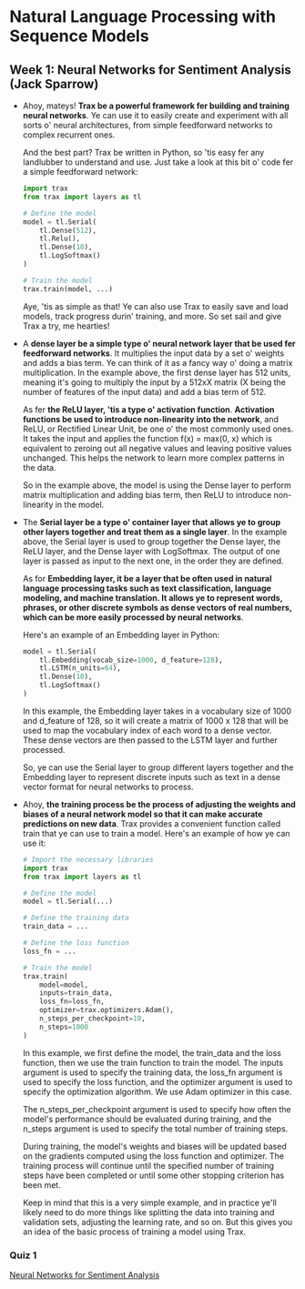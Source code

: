# Natural Language Processing with Sequence Models

## Week 1: Neural Networks for Sentiment Analysis (Jack Sparrow)

- Ahoy, mateys! __Trax be a powerful framework fer building and training neural networks__. Ye can use it to easily create and experiment with all sorts o' neural architectures, from simple feedforward networks to complex recurrent ones.

    And the best part? Trax be written in Python, so 'tis easy fer any landlubber to understand and use. Just take a look at this bit o' code fer a simple feedforward network:

    ```python
    import trax
    from trax import layers as tl

    # Define the model
    model = tl.Serial(
        tl.Dense(512),
        tl.Relu(),
        tl.Dense(10),
        tl.LogSoftmax()
    )

    # Train the model
    trax.train(model, ...)
    ```

    Aye, 'tis as simple as that! Ye can also use Trax to easily save and load models, track progress durin' training, and more. So set sail and give Trax a try, me hearties!
- A __dense layer be a simple type o' neural network layer that be used fer feedforward networks__. It multiplies the input data by a set o' weights and adds a bias term. Ye can think of it as a fancy way o' doing a matrix multiplication. In the example above, the first dense layer has 512 units, meaning it's going to multiply the input by a 512xX matrix (X being the number of features of the input data) and add a bias term of 512.

    As fer __the ReLU layer, 'tis a type o' activation function__. __Activation functions be used to introduce non-linearity into the network__, and ReLU, or Rectified Linear Unit, be one o' the most commonly used ones. It takes the input and applies the function f(x) = max(0, x) which is equivalent to zeroing out all negative values and leaving positive values unchanged. This helps the network to learn more complex patterns in the data.

    So in the example above, the model is using the Dense layer to perform matrix multiplication and adding bias term, then ReLU to introduce non-linearity in the model.
- The __Serial layer be a type o' container layer that allows ye to group other layers together and treat them as a single layer__. In the example above, the Serial layer is used to group together the Dense layer, the ReLU layer, and the Dense layer with LogSoftmax. The output of one layer is passed as input to the next one, in the order they are defined.

    As for __Embedding layer, it be a layer that be often used in natural language processing tasks such as text classification, language modeling, and machine translation. It allows ye to represent words, phrases, or other discrete symbols as dense vectors of real numbers, which can be more easily processed by neural networks__.

    Here's an example of an Embedding layer in Python:

    ```python
    model = tl.Serial(
        tl.Embedding(vocab_size=1000, d_feature=128),
        tl.LSTM(n_units=64),
        tl.Dense(10),
        tl.LogSoftmax()
    )
    ```

    In this example, the Embedding layer takes in a vocabulary size of 1000 and d_feature of 128, so it will create a matrix of 1000 x 128 that will be used to map the vocabulary index of each word to a dense vector. These dense vectors are then passed to the LSTM layer and further processed.

    So, ye can use the Serial layer to group different layers together and the Embedding layer to represent discrete inputs such as text in a dense vector format for neural networks to process.
- Ahoy, __the training process be the process of adjusting the weights and biases of a neural network model so that it can make accurate predictions on new data__. Trax provides a convenient function called train that ye can use to train a model. Here's an example of how ye can use it:

    ```python
    # Import the necessary libraries
    import trax
    from trax import layers as tl

    # Define the model
    model = tl.Serial(...)

    # Define the training data
    train_data = ...

    # Define the loss function
    loss_fn = ...

    # Train the model
    trax.train(
        model=model,
        inputs=train_data,
        loss_fn=loss_fn,
        optimizer=trax.optimizers.Adam(),
        n_steps_per_checkpoint=10,
        n_steps=1000
    )
    ```

    In this example, we first define the model, the train_data and the loss function, then we use the train function to train the model. The inputs argument is used to specify the training data, the loss_fn argument is used to specify the loss function, and the optimizer argument is used to specify the optimization algorithm. We use Adam optimizer in this case.

    The n_steps_per_checkpoint argument is used to specify how often the model's performance should be evaluated during training, and the n_steps argument is used to specify the total number of training steps.

    During training, the model's weights and biases will be updated based on the gradients computed using the loss function and optimizer. The training process will continue until the specified number of training steps have been completed or until some other stopping criterion has been met.

    Keep in mind that this is a very simple example, and in practice ye'll likely need to do more things like splitting the data into training and validation sets, adjusting the learning rate, and so on. But this gives you an idea of the basic process of training a model using Trax.

### __Quiz 1__

[Neural Networks for Sentiment Analysis](../Quizes/C3W1.md)
